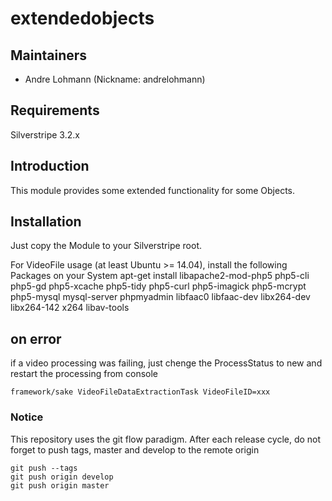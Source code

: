 # extendedobjects

## Maintainers

 * Andre Lohmann (Nickname: andrelohmann)
  <lohmann dot andre at googlemail dot com>

## Requirements

Silverstripe 3.2.x

## Introduction

This module provides some extended functionality for some Objects.

## Installation

Just copy the Module to your Silverstripe root.

For VideoFile usage (at least Ubuntu >= 14.04), install the following Packages on your System
apt-get install libapache2-mod-php5 php5-cli php5-gd php5-xcache php5-tidy php5-curl php5-imagick php5-mcrypt php5-mysql mysql-server phpmyadmin libfaac0 libfaac-dev libx264-dev libx264-142 x264 libav-tools

## on error

if a video processing was failing, just chenge the ProcessStatus to new and restart the processing from console

```
framework/sake VideoFileDataExtractionTask VideoFileID=xxx
```

### Notice
This repository uses the git flow paradigm.
After each release cycle, do not forget to push tags, master and develop to the remote origin
```
git push --tags
git push origin develop
git push origin master
```